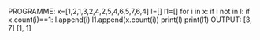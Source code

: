 PROGRAMME:
x=[1,2,1,3,2,4,2,5,4,6,5,7,6,4]
l=[]
l1=[]
for i in x:
    if i not in l:
        if x.count(i)==1:
            l.append(i)
            l1.append(x.count(i))
print(l)
print(l1)
OUTPUT:
[3, 7]
[1, 1]
